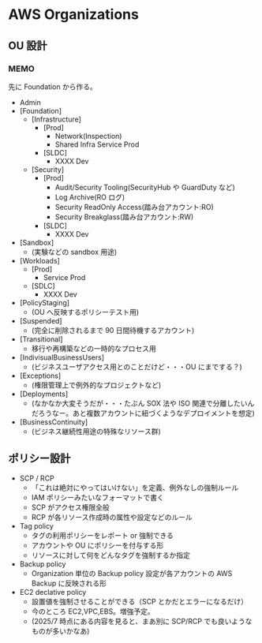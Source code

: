# AWS Organizations

## OU 設計

### MEMO

先に Foundation から作る。

- Admin
- [Foundation]
  - [Infrastructure]
    - [Prod]
      - Network(Inspection)
      - Shared Infra Service Prod
    - [SLDC]
      - XXXX Dev
  - [Security]
    - [Prod]
      - Audit/Security Tooling(SecurityHub や GuardDuty など)
      - Log Archive(RO ログ)
      - Security ReadOnly Access(踏み台アカウント:RO)
      - Security Breakglass(踏み台アカウント:RW)
    - [SLDC]
      - XXXX Dev
- [Sandbox]
  - (実験などの sandbox 用途)
- [Workloads]
  - [Prod]
    - Service Prod
  - [SDLC]
    - XXXX Dev
- [PolicyStaging]
  - (OU へ反映するポリシーテスト用)
- [Suspended]
  - (完全に削除されるまで 90 日間待機するアカウント)
- [Transitional]
  - 移行や再構築などの一時的なプロセス用
- [IndivisualBusinessUsers]
  - (ビジネスユーザアクセス用とのことだけど・・・OU にまでする？)
- [Exceptions]
  - (権限管理上で例外的なプロジェクトなど)
- [Deployments]
  - (なかなか大変そうだが・・・たぶん SOX 法や ISO 関連で分離したいんだろうなー。あと複数アカウントに紐づくようなデプロイメントを想定)
- [BusinessContinuity]
  - (ビジネス継続性用途の特殊なリソース群)

## ポリシー設計

- SCP / RCP
  - 「これは絶対にやってはいけない」を定義、例外なしの強制ルール
  - IAM ポリシーみたいなフォーマットで書く
  - SCP がアクセス権限全般
  - RCP が各リソース作成時の属性や設定などのルール
- Tag policy
  - タグの利用ポリシーをレポート or 強制できる
  - アカウントや OU にポリシーを付与する形
  - リソースに対して何をどんなタグを強制するか指定
- Backup policy
  - Organization 単位の Backup policy 設定が各アカウントの AWS Backup に反映される形
- EC2 declative policy
  - 設置値を強制させることができる（SCP とかだとエラーになるだけ）
  - 今のところ EC2,VPC,EBS。増強予定。
  - (2025/7 時点にある内容を見ると、まあ別に SCP/RCP でも良いようなものが多いかなあ)

